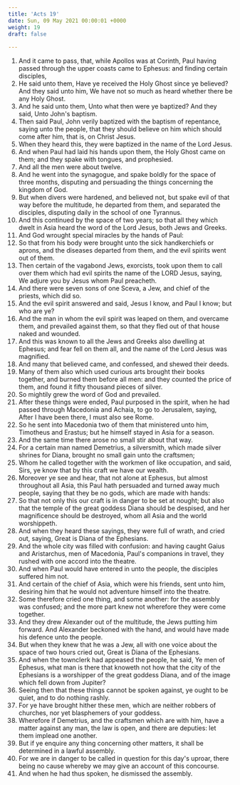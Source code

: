```yaml
---
title: 'Acts 19'
date: Sun, 09 May 2021 00:00:01 +0000
weight: 19
draft: false
  
---
```


1. And it came to pass, that, while Apollos was at Corinth, Paul having passed through the upper coasts came to Ephesus: and finding certain disciples,
2. He said unto them, Have ye received the Holy Ghost since ye believed? And they said unto him, We have not so much as heard whether there be any Holy Ghost.
3. And he said unto them, Unto what then were ye baptized? And they said, Unto John's baptism.
4. Then said Paul, John verily baptized with the baptism of repentance, saying unto the people, that they should believe on him which should come after him, that is, on Christ Jesus.
5. When they heard this, they were baptized in the name of the Lord Jesus.
6. And when Paul had laid his hands upon them, the Holy Ghost came on them; and they spake with tongues, and prophesied.
7. And all the men were about twelve.
8. And he went into the synagogue, and spake boldly for the space of three months, disputing and persuading the things concerning the kingdom of God.
9. But when divers were hardened, and believed not, but spake evil of that way before the multitude, he departed from them, and separated the disciples, disputing daily in the school of one Tyrannus.
10. And this continued by the space of two years; so that all they which dwelt in Asia heard the word of the Lord Jesus, both Jews and Greeks.
11. And God wrought special miracles by the hands of Paul:
12. So that from his body were brought unto the sick handkerchiefs or aprons, and the diseases departed from them, and the evil spirits went out of them.
13. Then certain of the vagabond Jews, exorcists, took upon them to call over them which had evil spirits the name of the LORD Jesus, saying, We adjure you by Jesus whom Paul preacheth.
14. And there were seven sons of one Sceva, a Jew, and chief of the priests, which did so.
15. And the evil spirit answered and said, Jesus I know, and Paul I know; but who are ye?
16. And the man in whom the evil spirit was leaped on them, and overcame them, and prevailed against them, so that they fled out of that house naked and wounded.
17. And this was known to all the Jews and Greeks also dwelling at Ephesus; and fear fell on them all, and the name of the Lord Jesus was magnified.
18. And many that believed came, and confessed, and shewed their deeds.
19. Many of them also which used curious arts brought their books together, and burned them before all men: and they counted the price of them, and found it fifty thousand pieces of silver.
20. So mightily grew the word of God and prevailed.
21. After these things were ended, Paul purposed in the spirit, when he had passed through Macedonia and Achaia, to go to Jerusalem, saying, After I have been there, I must also see Rome.
22. So he sent into Macedonia two of them that ministered unto him, Timotheus and Erastus; but he himself stayed in Asia for a season.
23. And the same time there arose no small stir about that way.
24. For a certain man named Demetrius, a silversmith, which made silver shrines for Diana, brought no small gain unto the craftsmen;
25. Whom he called together with the workmen of like occupation, and said, Sirs, ye know that by this craft we have our wealth.
26. Moreover ye see and hear, that not alone at Ephesus, but almost throughout all Asia, this Paul hath persuaded and turned away much people, saying that they be no gods, which are made with hands:
27. So that not only this our craft is in danger to be set at nought; but also that the temple of the great goddess Diana should be despised, and her magnificence should be destroyed, whom all Asia and the world worshippeth.
28. And when they heard these sayings, they were full of wrath, and cried out, saying, Great is Diana of the Ephesians.
29. And the whole city was filled with confusion: and having caught Gaius and Aristarchus, men of Macedonia, Paul's companions in travel, they rushed with one accord into the theatre.
30. And when Paul would have entered in unto the people, the disciples suffered him not.
31. And certain of the chief of Asia, which were his friends, sent unto him, desiring him that he would not adventure himself into the theatre.
32. Some therefore cried one thing, and some another: for the assembly was confused; and the more part knew not wherefore they were come together.
33. And they drew Alexander out of the multitude, the Jews putting him forward. And Alexander beckoned with the hand, and would have made his defence unto the people.
34. But when they knew that he was a Jew, all with one voice about the space of two hours cried out, Great is Diana of the Ephesians.
35. And when the townclerk had appeased the people, he said, Ye men of Ephesus, what man is there that knoweth not how that the city of the Ephesians is a worshipper of the great goddess Diana, and of the image which fell down from Jupiter?
36. Seeing then that these things cannot be spoken against, ye ought to be quiet, and to do nothing rashly.
37. For ye have brought hither these men, which are neither robbers of churches, nor yet blasphemers of your goddess.
38. Wherefore if Demetrius, and the craftsmen which are with him, have a matter against any man, the law is open, and there are deputies: let them implead one another.
39. But if ye enquire any thing concerning other matters, it shall be determined in a lawful assembly.
40. For we are in danger to be called in question for this day's uproar, there being no cause whereby we may give an account of this concourse.
41. And when he had thus spoken, he dismissed the assembly.
